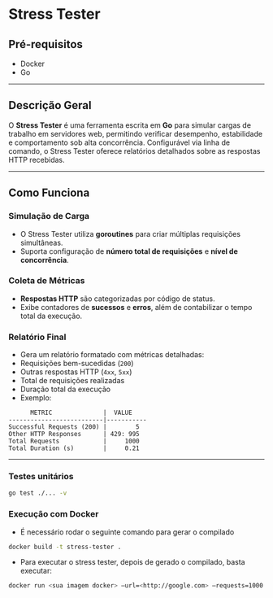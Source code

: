 # Stress Tester

## Pré-requisitos

- Docker
- Go

---

## **Descrição Geral**

O **Stress Tester** é uma ferramenta escrita em **Go** para simular cargas de trabalho em servidores web, permitindo verificar desempenho, estabilidade e comportamento sob alta concorrência. Configurável via linha de comando, o Stress Tester oferece relatórios detalhados sobre as respostas HTTP recebidas.

---

## **Como Funciona**

### Simulação de Carga

- O Stress Tester utiliza **goroutines** para criar múltiplas requisições simultâneas.
- Suporta configuração de **número total de requisições** e **nível de concorrência**.

### Coleta de Métricas

- **Respostas HTTP** são categorizadas por código de status.
- Exibe contadores de **sucessos** e **erros**, além de contabilizar o tempo total da execução.

### Relatório Final

- Gera um relatório formatado com métricas detalhadas:
- Requisições bem-sucedidas (`200`)
- Outras respostas HTTP (`4xx`, `5xx`)
- Total de requisições realizadas
- Duração total da execução
- Exemplo:

```
      METRIC              |  VALUE
--------------------------|-----------
Successful Requests (200) |        5
Other HTTP Responses      | 429: 995
Total Requests            |     1000
Total Duration (s)        |     0.21
```

---

### Testes unitários

```bash
go test ./... -v
```

### Execução com Docker

- É necessário rodar o seguinte comando para gerar o compilado

```bash
docker build -t stress-tester .
```

- Para executar o stress tester, depois de gerado o compilado, basta executar:

```bash
docker run <sua imagem docker> —url=<http://google.com> —requests=1000 —concurrency=10
```
